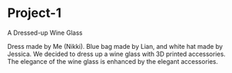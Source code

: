 Project-1
=========

A Dressed-up Wine Glass

Dress made by Me (Nikki). Blue bag made by Lian, and white hat made by Jessica. 
We decided to dress up a wine glass with 3D printed accessories. The elegance of the wine glass
is enhanced by the elegant accessories.
